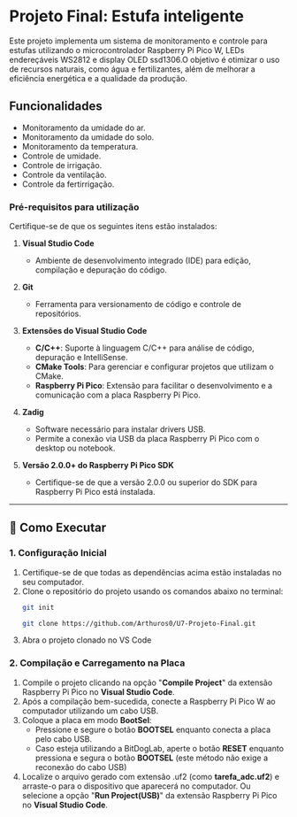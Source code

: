 # **Projeto Final: Estufa inteligente**
Este projeto implementa um sistema de monitoramento e controle para estufas utilizando o microcontrolador Raspberry Pi Pico W, LEDs endereçáveis WS2812 e display OLED ssd1306.O objetivo é otimizar o uso de recursos naturais, como água e fertilizantes, além de melhorar a eficiência energética e a qualidade da produção.

## **Funcionalidades**
- Monitoramento da umidade do ar.
- Monitoramento da umidade do solo.
- Monitoramento da temperatura.
- Controle de umidade.
- Controle de irrigação.
- Controle da ventilação.
- Controle da fertirrigação.

### **Pré-requisitos para utilização**
Certifique-se de que os seguintes itens estão instalados:

1. **Visual Studio Code**  
   - Ambiente de desenvolvimento integrado (IDE) para edição, compilação e depuração do código.

2. **Git**  
   - Ferramenta para versionamento de código e controle de repositórios.  

3. **Extensões do Visual Studio Code**  
   - **C/C++**: Suporte à linguagem C/C++ para análise de código, depuração e IntelliSense.  
   - **CMake Tools**: Para gerenciar e configurar projetos que utilizam o CMake.  
   - **Raspberry Pi Pico**: Extensão para facilitar o desenvolvimento e a comunicação com a placa Raspberry Pi Pico.  

4. **Zadig**  
   - Software necessário para instalar drivers USB.  
   - Permite a conexão via USB da placa Raspberry Pi Pico com o desktop ou notebook.  

5. **Versão 2.0.0+ do Raspberry Pi Pico SDK**  
   - Certifique-se de que a versão 2.0.0 ou superior do SDK para Raspberry Pi Pico está instalada.  
---
## 🚀 Como Executar

### **1. Configuração Inicial**
1. Certifique-se de que todas as dependências acima estão instaladas no seu computador.
2. Clone o repositório do projeto usando os comandos abaixo no terminal:  
   ```bash
   git init
   ```
   ```bash
   git clone https://github.com/Arthuros0/U7-Projeto-Final.git
   ```
3. Abra o projeto clonado no VS Code

### **2. Compilação e Carregamento na Placa**
1. Compile o projeto clicando na opção "**Compile Project**" da extensão Raspberry Pi Pico no **Visual Studio Code**.
2. Após a compilação bem-sucedida, conecte a Raspberry Pi Pico W ao computador utilizando um cabo USB.
3. Coloque a placa em modo **BootSel**:
   - Pressione e segure o botão **BOOTSEL** enquanto conecta a placa pelo cabo USB.
   - Caso esteja utilizando a BitDogLab, aperte o botão **RESET** enquanto pressiona e segura o botão **BOOTSEL** (este método não exige a reconexão do cabo USB) 
4. Localize o arquivo gerado com extensão .uf2 (como **tarefa_adc.uf2**) e arraste-o para o dispositivo que aparecerá no computador. Ou selecione a opção "**Run Project(USB)**" da extensão Raspberry Pi Pico no **Visual Studio Code**.
